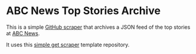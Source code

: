 # ABC News Top Stories Archive

This is a simple [GitHub scraper](https://simonwillison.net/2020/Oct/9/git-scraping/) that archives a JSON feed of the top stories at [ABC News](https://www.abc.net.au/news).

It uses this [simple get scraper](https://github.com/drzax/simple-scrape-template) template repository.
